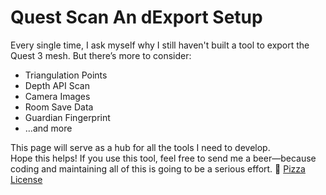 # Quest Scan An dExport Setup  

Every single time, I ask myself why I still haven't built a tool to export the Quest 3 mesh. 
But there’s more to consider:  
- Triangulation Points  
- Depth API Scan  
- Camera Images  
- Room Save Data  
- Guardian Fingerprint  
- …and more  

This page will serve as a hub for all the tools I need to develop.  
Hope this helps! If you use this tool, feel free to send me a beer—because coding and maintaining all of this is going to be a serious effort. 🍻
[Pizza License](https://github.com/EloiStree/License)  
   
